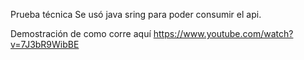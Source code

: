 Prueba técnica
Se usó java sring para poder consumir el api.

Demostración de como corre aquí
https://www.youtube.com/watch?v=7J3bR9WibBE
